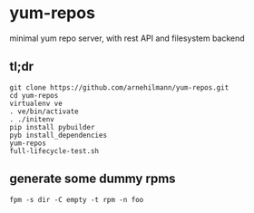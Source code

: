 # yum-repos

minimal yum repo server, with rest API and filesystem backend

## tl;dr

```
git clone https://github.com/arnehilmann/yum-repos.git
cd yum-repos
virtualenv ve
. ve/bin/activate
. ./initenv
pip install pybuilder
pyb install_dependencies
yum-repos
full-lifecycle-test.sh

```

## generate some dummy rpms

```
fpm -s dir -C empty -t rpm -n foo
```
